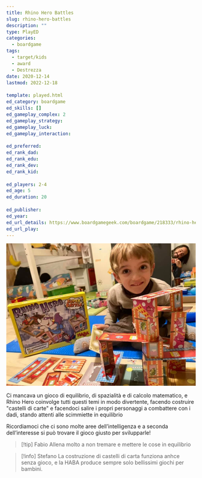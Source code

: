 ```yaml
---
title: Rhino Hero Battles
slug: rhino-hero-battles
description: ""
type: PlayED
categories:
  - boardgame
tags:
  - target/kids
  - award
  - Destrezza
date: 2020-12-14
lastmod: 2022-12-18

template: played.html
ed_category: boardgame
ed_skills: []
ed_gameplay_complex: 2
ed_gameplay_strategy: 
ed_gameplay_luck: 
ed_gameplay_interaction: 

ed_preferred: 
ed_rank_dad: 
ed_rank_edu: 
ed_rank_dev: 
ed_rank_kid: 

ed_players: 2-4
ed_age: 5
ed_duration: 20

ed_publisher: 
ed_year: 
ed_url_details: https://www.boardgamegeek.com/boardgame/218333/rhino-hero-super-battle
ed_url_play: 
---
```


![](../../assets/img/played/boardgame/rhino_hero.webp)

Ci mancava un gioco di equilibrio, di spazialità e di calcolo matematico, e Rhino Hero coinvolge tutti questi temi in modo divertente, facendo costruire "castelli di carte" e facendoci salire i propri personaggi a combattere con i dadi, stando attenti alle scimmiette in equilibrio

Ricordiamoci che ci sono molte aree dell’intelligenza e a seconda dell’interesse si può trovare il gioco giusto per svilupparle!

> [!tip] Fabio
> Allena molto a non tremare e mettere le cose in equilibrio

> [!info] Stefano
> La costruzione di castelli di carta funziona anhce senza gioco, e la HABA produce sempre solo bellissimi giochi per bambini.

